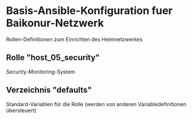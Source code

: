# Basis-Ansible-Konfiguration fuer Baikonur-Netzwerk
Rollen-Definitionen zum Einrichten des Heimnetzwerkes

## Rolle "host_05_security"
Security-Monitoring-System

## Verzeichnis "defaults"
Standard-Variablen für die Rolle (werden von anderen Variabledefinitionen übersteuert)
